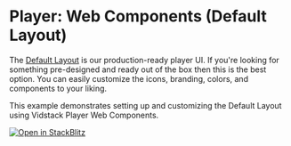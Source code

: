 # Player: Web Components (Default Layout)

The [Default Layout](https://next.vidstack.io/docs/wc/player/components/layouts/default-layout) is
our production-ready player UI. If you're looking for something pre-designed and ready out of the box
then this is the best option. You can easily customize the icons, branding, colors, and
components to your liking.

This example demonstrates setting up and customizing the Default Layout using Vidstack Player
Web Components.

[![Open in StackBlitz](https://developer.stackblitz.com/img/open_in_stackblitz.svg)][stackblitz-demo]

[stackblitz-demo]: https://stackblitz.com/fork/github/vidstack/vidstack/tree/next/examples/player/web-components/default-layout?title=Vidstack%20Player%20-%20Web%20Components%20%28Default%20Layout%29&file=src/main.ts&showSidebar=1&startScript=blitz&installDependencies=false
